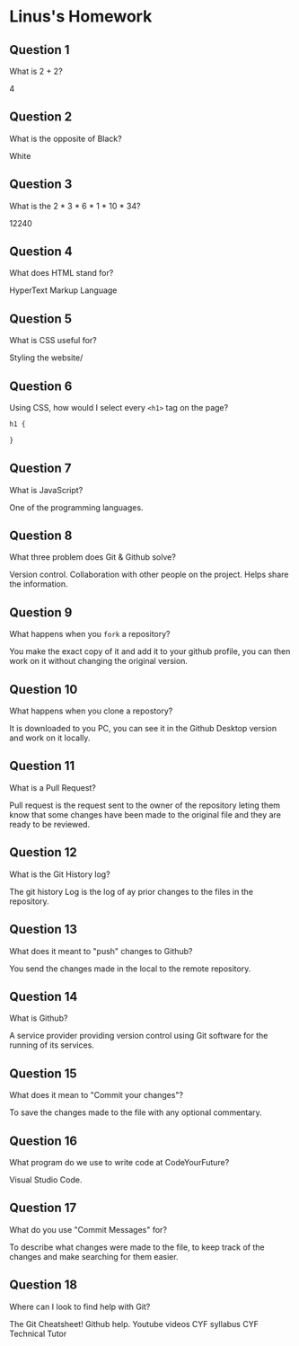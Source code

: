 # Linus's Homework

## Question 1

What is 2 + 2?

4

## Question 2

What is the opposite of Black?

White

## Question 3

What is the  2 * 3 * 6 * 1 * 10 * 34?

12240

## Question 4 

What does HTML stand for?

HyperText Markup Language

## Question 5

What is CSS useful for?

Styling the website/

## Question 6

Using CSS, how would I select every `<h1>` tag on the page?

```css
h1 {

}
```

## Question 7

What is JavaScript?

One of the programming languages.

## Question 8

What three problem does Git & Github solve?

Version control.
Collaboration with other people on the project.
Helps share the information.

## Question 9

What happens when you `fork` a repository?

You make the exact copy of it and add it to your github profile, you can then work on it without changing the original version.

## Question 10 

What happens when you clone a repostory?

It is downloaded to you PC, you can see it in the Github Desktop version and work on it locally.

## Question 11

What is a Pull Request?

Pull request is the request sent to the owner of the repository leting them know that some changes have been made to the original file and they are ready to be reviewed.
## Question 12

What is the Git History log?

The git history Log is the log of ay prior changes to the files in the repository.

## Question 13

What does it meant to "push" changes to Github?

You send the changes made in the local to the remote repository.

## Question 14

What is Github?

A service provider providing version control using Git software for the running of its services.

## Question 15

What does it mean to "Commit your changes"?

To save the changes made to the file with any optional commentary.

## Question 16

What program do we use to write code at CodeYourFuture?

Visual Studio Code.

## Question 17

What do you use "Commit Messages" for?

To describe what changes were made to the file, to keep track of the changes and make searching for them easier.

## Question 18

Where can I look to find help with Git?

The Git Cheatsheet!
Github help.
Youtube videos
CYF syllabus
CYF Technical Tutor
